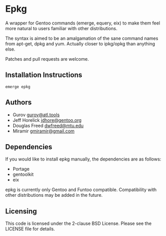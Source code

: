 # Epkg #

A wrapper for Gentoo commands (emerge, equery, eix) to make them feel more natural to users familiar with other distributions.

The syntax is aimed to be an amalgamation of the sane command names from apt-get, dpkg and yum. Actually closer to ipkg/opkg than anything else.

Patches and pull requests are welcome.

## Installation Instructions ##
    
	emerge epkg

## Authors ##
* Gurov <gurov@atl.tools>
* Jeff Horelick <jdhore@gentoo.org>
* Douglas Freed <dwfreed@mtu.edu>
* Miramir <gmiramir@gmail.com>

## Dependencies ##

If you would like to install epkg manually, the dependencies are as follows:

* Portage
* gentoolkit
* eix

epkg is currently only Gentoo and Funtoo compatible. Compatibility with other distributions may be added in the future.

## Licensing ##

This code is licensed under the 2-clause BSD License. Please see the LICENSE file for details.
